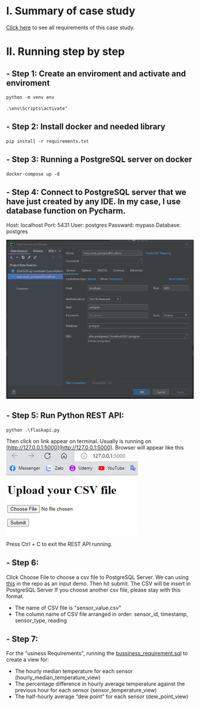 # I. Summary of case study
[Click here](https://yuthefirst.notion.site/Case-Study-1-Sensor-data-pipeline-using-PostgreSQL-and-Python-based-RESTful-APIs-d723db8cf77047ccb77cc63f8afe5bce) to see all requirements of this case study.

# II. Running step by step
## - Step 1: Create an enviroment and activate and enviroment
```
python -m venv env
```
```
.\env\Scripts\activate"
```
## - Step 2: Install docker and needed library 
```
pip install -r requirements.txt
```
## - Step 3: Running a PostgreSQL server on docker
```
docker-compose up -d
```
## - Step 4: Connect to PostgreSQL server that we have just created by any IDE. In my case, I use database function on Pycharm.
Host: localhost
Port: 5431
User: postgres
Passward: mypass
Database: postgres

![alt text](https://github.com/juliusngcmc/case_study_1/blob/main/readme_image/img.png?raw=true)

## - Step 5: Run Python REST API:
```
python .\flaskapi.py 
```
Then click on link appear on terminal. Usually is running on [http://127.0.0.1:5000](http://127.0.0.1:5000).
Browser will appear like this
![alt text](https://github.com/juliusngcmc/case_study_1/blob/main/readme_image/img_1.png?raw=true)

Press Ctrl + C to exit the REST API running.
## - Step 6: 
Click Choose File to choose a csv file to PostgreSQL Server. We can using [this](https://github.com/juliusngcmc/case_study_1/blob/main/sensor_value.csv) in the repo as an input demo. Then hit submit. The CSV will be insert in PostgreSQL Server
If you choose another csv file, please stay with this format.
  - The name of CSV file is "sensor_value.csv"
  - The column name of CSV file arranged in order: sensor_id, timestamp, sensor_type, reading

## - Step 7:
For the "usiness Requirements", running the [bussiness_requirement.sql](https://github.com/juliusngcmc/case_study_1/blob/main/bussiness_requirement.sql) to create a view for:
  - The hourly median temperature for each sensor (hourly_median_temperature_view)
  - The percentage difference in hourly average temperature against the previous hour for each sensor (sensor_temperature_view)
  - The half-hourly average “dew point” for each sensor (dew_point_view)
